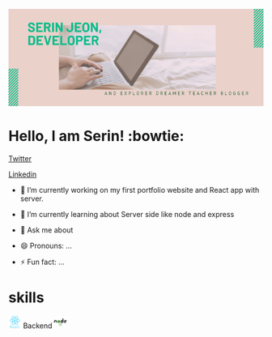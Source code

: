 ![Header](./img/serin-cover.png)

# Hello, I am Serin! :bowtie:

[website]: https://twitter.com/SerinJeon

[Twitter](https://twitter.com/SerinJeon)

[website]: https://www.linkedin.com/in/serin-jeon/

[Linkedin](https://www.linkedin.com/in/serin-jeon/)

- 🔭 I’m currently working on my first portfolio website and React app with server.

- 🌱 I’m currently learning about Server side like node and express

- 💬 Ask me about

- 😄 Pronouns: ...

- ⚡ Fun fact: ...

# skills

<img src="https://raw.githubusercontent.com/devicons/devicon/master/icons/react/react-original-wordmark.svg" alt="react" width="25" height="25" /> Backend <img src="https://raw.githubusercontent.com/devicons/devicon/master/icons/nodejs/nodejs-original-wordmark.svg" alt="nodejs" width="25" height="25" />

<!--
**serin0837/serin0837** is a ✨ _special_ ✨ repository because its `README.md` (this file) appears on your GitHub profile.

Here are some ideas to get you started:

<p align='center'>
<a href="https://dev.to/stephenajulu"><img height="30" src="https://github.com/stephenajulu/WaylonWalker/blob/main/icon/dev.png?raw=true"></a>&nbsp;&nbsp;
<a href="https://twitter.com/stephenajulu"><img height="30" src="https://github.com/stephenajulu/WaylonWalker/blob/main/icon/twitter.png?raw=true"></a>&nbsp;&nbsp;
<a href="https://instagram.com/stephenajulu"><img height="30" src="https://github.com/stephenajulu/WaylonWalker/blob/main/icon/instagram.jpg?raw=true"></a>&nbsp;&nbsp;
<a href="https://www.linkedin.com/in/stephenajulu/"><img height="30" src="https://github.com/stephenajulu/WaylonWalker/blob/main/icon/linkedin.png?raw=true"></a>
</p>

-->
